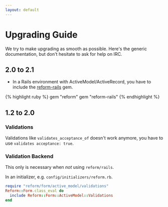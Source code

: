 ```yaml
---
layout: default
---
```


# Upgrading Guide

We try to make upgrading as smooth as possible. Here's the generic documentation, but don't hesitate to ask for help on IRC.

## 2.0 to 2.1

* In a Rails environment with ActiveModel/ActiveRecord, you have to include the [reform-rails](https://github.com/trailblazer/reform-rails) gem.

{% highlight ruby %}
gem "reform"
gem "reform-rails"
{% endhighlight %}


## 1.2 to 2.0

### Validations

Validations like `validates_acceptance_of` doesn't work anymore, you have to use `validates acceptance: true`.

### Validation Backend

This only is necessary when _not_ using `reform/rails`.

In an initializer, e.g. `config/initializers/reform.rb`.

```ruby
require "reform/form/active_model/validations"
Reform::Form.class_eval do
  include Reform::Form::ActiveModel::Validations
end
```
